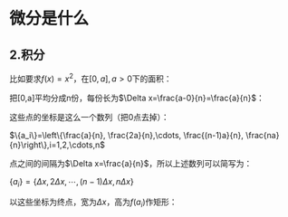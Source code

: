 # 微分是什么

## 2.积分

比如要求$f(x)=x^2$，在$[0,a],a > 0$下的面积：

把[0,a]平均分成n份，每份长为$\Delta x=\frac{a-0}{n}=\frac{a}{n}$：

这些点的坐标是这么一个数列（把0点去掉）：

$\{a_i\}=\left\{\frac{a}{n}, \frac{2a}{n},\cdots, \frac{(n-1)a}{n}, \frac{na}{n}\right\},i=1,2,\cdots,n$

点之间的间隔为$\Delta x=\frac{a}{n}$，所以上述数列可以简写为：

$\{a_i\}=\left\{\Delta x, 2\Delta x, \cdots, (n-1)\Delta x, n\Delta x\right\}$

以这些坐标为终点，宽为$\Delta x$，高为$f(a_i)$作矩形：
